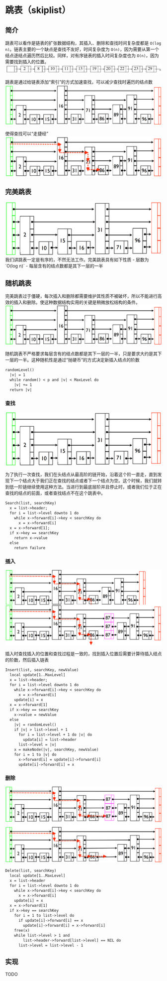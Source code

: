 # 跳表（skiplist）
## 简介
跳表可以看作是链表的扩张数据结构，其插入、删除和查找时间复杂度都是 `O(log n)`。链表主要的一个缺点是查找不友好，时间复杂度为 `O(n)`，因为需要从第一个结点逐结点遍历然后比较。同样，对有序链表的插入时间复杂度也为 `O(n)`，因为需要找到插入的位置。
<img src='./imgs/link-list.png'>

跳表是通过给链表添加“索引”的方式加速查找，可以减少查找时遍历的结点数
<img src='./imgs/skip-list.png'>

使得查找可以“走捷经”
<img src='./imgs/skip-list-find.png'>

## 完美跳表
<img src='./imgs/perfect-skip-list.png'>
我们讲跳表一定是有序的，不然无法工作。完美跳表具有如下性质
- 层数为 `O(log n)`
- 每层含有的结点数都是其下一层的一半

## 随机跳表
完美跳表过于僵硬，每次插入和删除都需要维护其性质不被破坏，所以不能进行高效的插入和删除。使这种数据结构实用的关键是稍微放松结构的条件。
<img src='./imgs/randomized-skip-list.png'>

随机跳表不严格要求每层含有的结点数都是其下一层的一半，只是要求大约是其下一层的一半。这种随机性是通过“抛硬币”的方式决定新插入结点的阶数
```
randomLevel()
  |v| = 1
  while random() < p and |v| < MaxLevel do
    |v| += 1
  return |v|
```

### 查找
<img src='./imgs/perfect-skip-list.png'>

为了执行一次查找，我们在头结点从最高阶的链开始，沿着这个阶一直走，直到发现下一个结点大于我们正在查找的结点或者下一个结点为空。这个时候，我们就转到低一阶链继续使用这种方法。当进行到最底层阶并且停止时，或者我们位于正在查找的结点的前面，或者查找结点不在这个跳表中。
```
Search(list, searchKey)
  x = list->header;
  for i = list->level downto 1 do
    while x->forward[i]->key < searchKey do
      x = x->forward[i]
  x = x->forward[1];
  if x->key == searchKey
    return x->value
  else
    return failure
```

### 插入
<img src='./imgs/randomized-skip-list-insert.png'>

插入时查找插入的位置和查找过程是一致的，找到插入位置后需要计算待插入结点的阶数，然后插入链表
```
Insert(list, searchKey, newValue)
  local update[1..MaxLevel]
  x = list->header;
  for i = list->level downto 1 do
    while x->forward[i]->key < searchKey do
      x = x->forward[i]
    update[i] = x
  x = x->forward[1]
  if x->key == searchKey
    x->value = newValue
  else
    |v| = randomLevel()
    if |v| > list->level + 1
      for i = list->level + 1 do |v| do
        updata[i] = list->header
      list->level = |v|
    x = makeNode(|v|, searchKey, newValue)
    for i = 1 to |v| do
      x->forward[i] = update[i]->forward[i]
      update[i]->forward[i] = x
```

### 删除
<img src='./imgs/randomized-skip-list-detetion.png'>

```
Delete(list, searchKey)
  local update[1..MaxLevel]
  x = list->header
  for i = list->level downto 1 do
    while x->forward[i]->key < searchKey do
      x = x->forward[i]
    update[i] = x
  x = x->forward[1]
  if x->key == searchKey
    for i = 1 to list->level do
      if update[i]->forward[i] == x
        update[i]->forward[i] = x->forward[i]
    free(x)
    while list->level > 1 and
        list->header->forward[list->level] == NIL do
      list->level = list->level - 1
```

## 实现
TODO